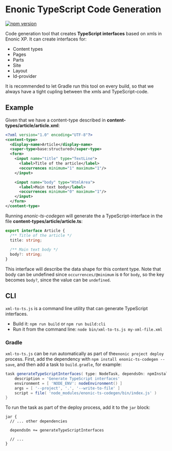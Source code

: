 # Enonic TypeScript Code Generation

[![npm version](https://badge.fury.io/js/enonic-ts-codegen.svg)](https://badge.fury.io/js/enonic-ts-codegen)

Code generation tool that creates **TypeScript interfaces** based on xmls in Enonic XP. It can create interfaces for:

 * Content types
 * Pages
 * Parts
 * Site
 * Layout
 * Id-provider
 
It is recommended to let Gradle run this tool on every build, so that we always have a tight cupling between the xmls and TypeScript-code.

## Example

Given that we have a content-type described in **content-types/article/article.xml**:

```xml
<?xml version="1.0" encoding="UTF-8"?>
<content-type>
  <display-name>Article</display-name>
  <super-type>base:structured</super-type>
  <form>
    <input name="title" type="TextLine">
      <label>Title of the article</label>
      <occurrences minimum="1" maximum="1"/>
    </input>

    <input name="body" type="HtmlArea">
      <label>Main text body</label>
      <occurrences minimum="0" maximum="1"/>
    </input>
  </form>
</content-type>
```

Running *enonic-ts-codegen* will generate the a TypeScript-interface in the file **content-types/article/article.ts**:

```typescript
export interface Article {
  /** Title of the article */
  title: string;
 
  /** Main text body */
  body?: string;
}
```

This interface will describe the data shape for this content type. Note that body can be undefined since `occurrences/@minimum` is `0` for `body`, so the key becomes `body?`, since the value can be `undefined`.

## CLI

`xml-to-ts.js` is a command line utility that can generate TypeScript interfaces.

- Build it: `npm run build` or `npm run build:cli`
- Run it from the command line: `node bin/xml-to-ts.js my-xml-file.xml`

### Gradle

`xml-to-ts.js` can be run automatically as part of the`enonic project deploy`
process. First, add the dependency with `npm install enonic-ts-codegen --save`, and then
add a task to `build.gradle`, for example:

```groovy
task generateTypeScriptInterfaces( type: NodeTask, dependsOn: npmInstall ) {
    description = 'Generate TypeScript interfaces'
    environment = [ 'NODE_ENV': nodeEnvironment() ]
    args = [ '--project', '.', '--write-to-file' ]
    script = file( 'node_modules/enonic-ts-codegen/bin/index.js' )
}
```

To run the task as part of the deploy process, add it to the `jar` block:

```
jar {
  // ... other dependencies

  dependsOn += generateTypeScriptInterfaces

  // ...
}
```
